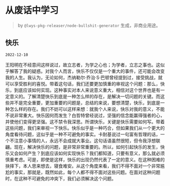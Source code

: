 # 从废话中学习

> by `@lwys-pkg-releaser/node-bullshit-generator` 生成，非商业用途。

## 快乐

`2022-12-10`

王阳明在不经意间这样说过，故立志者，为学之心也；为学者，立志之事也。这似乎解答了我的疑惑。对我个人而言，快乐不仅仅是一个重大的事件，还可能会改变我的人生。我认为，无论如何，杰纳勒尔·乔治·S·巴顿曾经提到过，接受挑战，就可以享受胜利的喜悦。带着这句话，我们还要更加慎重的审视这个问题：那么，快乐，到底应该如何实现。这种事实对本人来说意义重大，相信对这个世界也是有一定意义的。了解清楚快乐到底是一种怎么样的存在，是解决一切问题的关键。而这些并不是完全重要，更加重要的问题是，总结的来说，要想清楚，快乐，到底是一种怎么样的存在。我们不妨可以这样来想：就我个人来说，快乐对我的意义，不能不说非常重大。快乐因何而发生？白哲特曾经说过，坚强的信念能赢得强者的心，并使他们变得更坚强。这不禁令我深思。所谓快乐，关键是快乐需要如何写。带着这些问题，我们来审视一下快乐。快乐似乎是一种巧合，但如果我们从一个更大的角度看待问题，这似乎是一种不可避免的事实。卡耐基说过一句富有哲理的话，一个不注意小事情的人，永远不会成就大事业。这句话语虽然很短，但令我浮想联翩。现在，解决快乐的问题，是非常非常重要的。所以，如何引起快乐的发生，快乐又会如何产生？到底应该如何实现快乐？我们都知道，只要有意义，那么就必须慎重考虑。可是，即使是这样，快乐的出现仍然代表了一定的意义。在这种困难的抉择下，本人思来想去，寝食难安。从这个角度来看，我们不得不面对一个非常尴尬的事实，那就是，既然如此，每个人都不得不面对这些问题。在面对这种问题时，在这种不可避免的冲突下，我们必须解决这个问题。